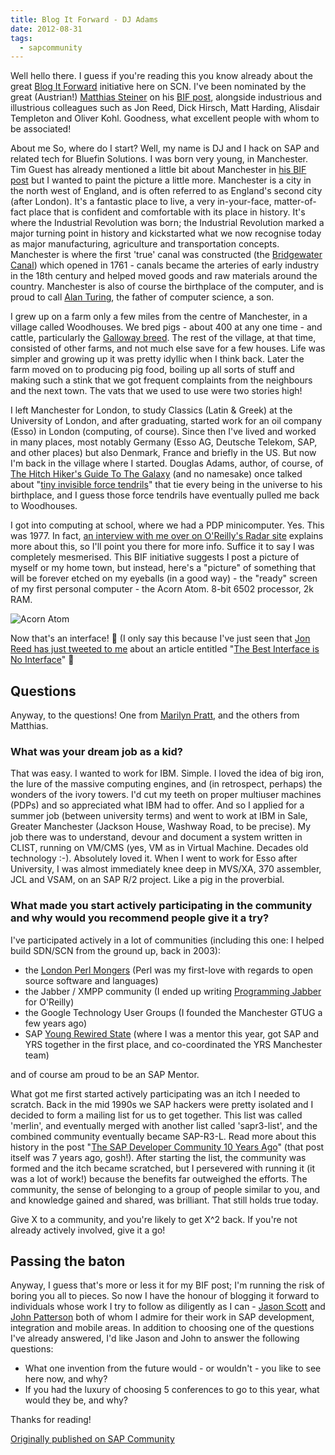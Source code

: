 ```yaml
---
title: Blog It Forward - DJ Adams
date: 2012-08-31
tags:
  - sapcommunity
---
```

Well hello there. I guess if you're reading this you know already about the great [Blog It Forward](https://blogs.sap.com/2012/08/20/blog-it-forward-community-challenge/) initiative here on SCN. I've been nominated by the great (Austrian!) [Matthias Steiner](https://people.sap.com/steinermatt) on his [BIF post](https://blogs.sap.com/?p=70927), alongside industrious and illustrious colleagues such as Jon Reed, Dick Hirsch, Matt Harding, Alisdair Templeton and Oliver Kohl. Goodness, what excellent people with whom to be associated!

About me
So, where do I start? Well, my name is DJ and I hack on SAP and related tech for Bluefin Solutions. I was born very young, in Manchester. Tim Guest has already mentioned a little bit about Manchester in [his BIF post](https://blogs.sap.com/?p=71016) but I wanted to paint the picture a little more. Manchester is a city in the north west of England, and is often referred to as England's second city (after London). It's a fantastic place to live, a very in-your-face, matter-of-fact place that is confident and comfortable with its place in history. It's where the Industrial Revolution was born; the Industrial Revolution marked a major turning point in history and kickstarted what we now recognise today as major manufacturing, agriculture and transportation concepts. Manchester is where the first 'true' canal was constructed (the [Bridgewater Canal](http://en.wikipedia.org/wiki/Bridgewater_Canal)) which opened in 1761 - canals became the arteries of early industry in the 18th century and helped moved goods and raw materials around the country. Manchester is also of course the birthplace of the computer, and is proud to call [Alan Turing](http://en.wikipedia.org/wiki/Alan_Turing), the father of computer science, a son.

I grew up on a farm only a few miles from the centre of Manchester, in a village called Woodhouses. We bred pigs - about 400 at any one time - and cattle, particularly the [Galloway breed](http://en.wikipedia.org/wiki/Galloway_cattle). The rest of the village, at that time, consisted of other farms, and not much else save for a few houses. Life was simpler and growing up it was pretty idyllic when I think back. Later the farm moved on to producing pig food, boiling up all sorts of stuff and making such a stink that we got frequent complaints from the neighbours and the next town. The vats that we used to use were two stories high!

I left Manchester for London, to study Classics (Latin & Greek) at the University of London, and after graduating, started work for an oil company (Esso) in London (computing, of course). Since then I've lived and worked in many places, most notably Germany (Esso AG, Deutsche Telekom, SAP, and other places) but also Denmark, France and briefly in the US. But now I'm back in the village where I started. Douglas Adams, author, of course, of [The Hitch Hiker's Guide To The Galaxy](http://en.wikipedia.org/wiki/The_Hitchhiker's_Guide_to_the_Galaxy) (and no namesake) once talked about "[tiny invisible force tendrils](http://www.clivebanks.co.uk/THHGTTG/THHGTTGradio10.htm)" that tie every being in the universe to his birthplace, and I guess those force tendrils have eventually pulled me back to Woodhouses.

I got into computing at school, where we had a PDP minicomputer. Yes. This was 1977. In fact, [an interview with me over on O'Reilly's Radar site](http://radar.oreilly.com/2005/11/burn-in-7-dj-adams.html) explains more about this, so I'll point you there for more info. Suffice it to say I was completely mesmerised. This BIF initiative suggests I post a picture of myself or my home town, but instead, here's a "picture" of something that will be forever etched on my eyeballs (in a good way) - the "ready" screen of my first personal computer - the Acorn Atom. 8-bit 6502 processor, 2k RAM.

![Acorn Atom](https://farm1.staticflickr.com/31/67207654_ab8292d2f9.jpg)

Now that's an interface! 🙂 (I only say this because I've just seen that [Jon Reed has just tweeted to me](https://twitter.com/jonerp/status/241254279451656192) about an article entitled "[The Best Interface is No Interface](https://www.designit.com/journal/2012/08/the-best-interface-is-no-interface.html/)" 🙂

## Questions

Anyway, to the questions! One from [Marilyn Pratt](http://scn.sap.com/people/marilyn.pratt), and the others from Matthias.

### What was your dream job as a kid?

That was easy. I wanted to work for IBM. Simple. I loved the idea of big iron, the lure of the massive computing engines, and (in retrospect, perhaps) the wonders of the ivory towers. I'd cut my teeth on proper multiuser machines (PDPs) and so appreciated what IBM had to offer. And so I applied for a summer job (between university terms) and went to work at IBM in Sale, Greater Manchester (Jackson House, Washway Road, to be precise). My job there was to understand, devour and document a system written in CLIST, running on VM/CMS (yes, VM as in Virtual Machine. Decades old technology :-). Absolutely loved it. When I went to work for Esso after University, I was almost immediately knee deep in MVS/XA, 370 assembler, JCL and VSAM, on an SAP R/2 project. Like a pig in the proverbial.

### What made you start actively participating in the community and why would you recommend people give it a try?

I've participated actively in a lot of communities (including this one: I helped build SDN/SCN from the ground up, back in 2003):

* the [London Perl Mongers](http://london.pm.org/) (Perl was my first-love with regards to open source software and languages)
* the Jabber / XMPP community (I ended up writing [Programming Jabber](https://www.oreilly.com/library/view/programming-jabber/0596002025/) for O'Reilly)
* the Google Technology User Groups (I founded the Manchester GTUG a few years ago)
* SAP [Young Rewired State](https://www.youngrewiredstate.org/) (where I was a mentor this year, got SAP and YRS together in the first place, and co-coordinated the YRS Manchester team)

and of course am proud to be an SAP Mentor.

What got me first started actively participating was an itch I needed to scratch. Back in the mid 1990s we SAP hackers were pretty isolated and I decided to form a mailing list for us to get together. This list was called 'merlin', and eventually merged with another list called 'sapr3-list', and the combined community eventually became SAP-R3-L. Read more about this history in the post "[The SAP Developer Community 10 Years Ago](/blog/posts/2005/07/04/the-sap-developer-community-10-years-ago/)" (that post itself was 7 years ago, gosh!). After starting the list, the community was formed and the itch became scratched, but I persevered with running it (it was a lot of work!) because the benefits far outweighed the efforts. The community, the sense of belonging to a group of people similar to you, and and knowledge gained and shared, was brilliant. That still holds true today.

Give X to a community, and you're likely to get X^2 back. If you're not already actively involved, give it a go!

## Passing the baton

Anyway, I guess that's more or less it for my BIF post; I'm running the risk of boring you all to pieces. So now I have the honour of blogging it forward to individuals whose work I try to follow as diligently as I can - [Jason Scott](https://people.sap.com/jason.scott2) and [John Patterson](https://people.sap.com/john.patterson3) both of whom I admire for their work in SAP development, integration and mobile areas. In addition to choosing one of the questions I've already answered, I'd like Jason and John to answer the following questions:

* What one invention from the future would - or wouldn't - you like to see here now, and why?
* If you had the luxury of choosing 5 conferences to go to this year, what would they be, and why?

Thanks for reading!

[Originally published on SAP Community](https://blogs.sap.com/2012/08/31/blog-it-forward-dj-adams/)
